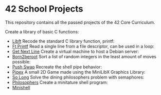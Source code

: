 # 42 School Projects

This repository contains all the passed projects of the 42 Core Curriculum.

Create a library of basic C functions:
- [Libft](https://github.com/mdarbois/42/tree/main/0.0%20Libft)
Recode the standard C library function, printf:
- [Ft Printf](https://github.com/mdarbois/42/tree/main/1.0%20Ft_printf)
Read a single line from a file descriptor, can be used in a loop:
- [Get Next Line](https://github.com/mdarbois/42/tree/main/1.1%20Get_next_line)
  Create a virtual machine to host a Debian server:
- [Born2beroot]()
  Sort a list of random integers in the least amount of moves possible:
- [Push Swap](https://github.com/mdarbois/42/tree/main/2.0%20Push_swap)
  Recreate the shell pipe behavior:
- [Pipex](https://github.com/mdarbois/42/tree/main/2.1%20Pipex)
  A small 2D Game made using the MiniLibX Graphics Library:
- [So Long](https://github.com/mdarbois/42/tree/main/2.2%20So_long)
  Solve the dining philosophers problem with semaphores:
- [Philosophers](https://github.com/mdarbois/42/tree/main/3.0%20Philosophers)
  Create a minitature shell program:
- [Minishell](https://github.com/mdarbois/42/tree/main/3.1%20Minishell)
